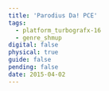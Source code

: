 ```yaml
---
title: 'Parodius Da! PCE'
tags:
  - platform_turbografx-16
  - genre_shmup
digital: false
physical: true
guide: false
pending: false
date: 2015-04-02
---
```

